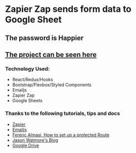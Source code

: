 #  Zapier Zap sends form data to Google Sheet

##  The password is Happier
##  [The project can be seen here](https://brave-curie-83cf49.netlify.app)

###  Technology Used:
*  React/Redux/Hooks
*  Bootstrap/Flexbox/Styled Components
*  Emailjs
*  Zapier Zap
*  Google Sheets


###  Thanks to the following tutorials, tips and docs
*  [Zapier](https://zapier.com/)
*  [Emailjs](https://www.emailjs.com/)
*  [Ferenc Almasi, How to set up a protected Route](https://medium.com/javascript-in-plain-english/how-to-set-up-protected-routes-in-your-react-application-a3254deda380)
*  [Jason Watmore's Blog](https://medium.com/javascript-in-plain-english/how-to-set-up-protected-routes-in-your-react-application-a3254deda380)
*  [Google Drive](https://drive.google.com/)